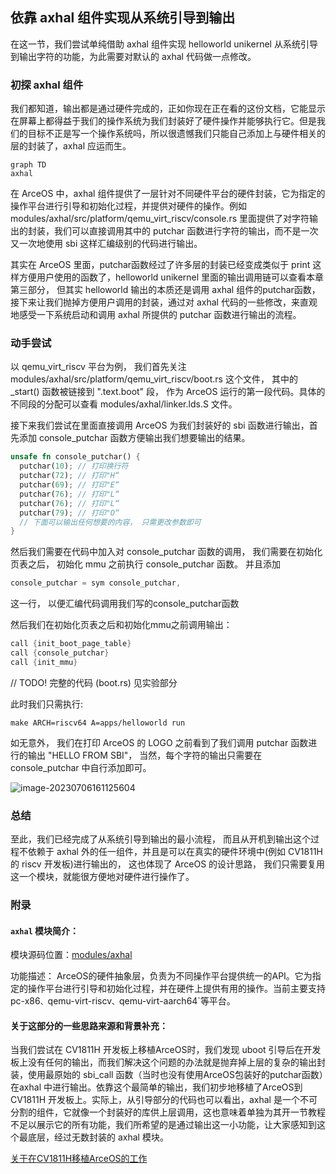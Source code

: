 ## 依靠 axhal 组件实现从系统引导到输出

在这一节，我们尝试单纯借助 axhal 组件实现 helloworld unikernel 从系统引导到输出字符的功能，为此需要对默认的 axhal 代码做一点修改。

### 初探 axhal 组件

我们都知道，输出都是通过硬件完成的，正如你现在正在看的这份文档，它能显示在屏幕上都得益于我们的操作系统为我们封装好了硬件操作并能够执行它。但是我们的目标不正是写一个操作系统吗，所以很遗憾我们只能自己添加上与硬件相关的层的封装了，axhal 应运而生。

```mermaid
graph TD
axhal
```

在 ArceOS 中，axhal 组件提供了一层针对不同硬件平台的硬件封装，它为指定的操作平台进行引导和初始化过程，并提供对硬件的操作。例如 modules/axhal/src/platform/qemu_virt_riscv/console.rs 里面提供了对字符输出的封装，我们可以直接调用其中的 putchar 函数进行字符的输出，而不是一次又一次地使用 sbi 这样汇编级别的代码进行输出。

其实在 ArceOS 里面，putchar函数经过了许多层的封装已经变成类似于 print 这样方便用户使用的函数了，helloworld unikernel 里面的输出调用链可以查看本章第三部分， 但其实 helloworld 输出的本质还是调用 axhal 组件的putchar函数，接下来让我们抛掉方便用户调用的封装，通过对 axhal 代码的一些修改，来直观地感受一下系统启动和调用 axhal 所提供的 putchar 函数进行输出的流程。

### 动手尝试

以 qemu_virt_riscv 平台为例， 我们首先关注 modules/axhal/src/platform/qemu_virt_riscv/boot.rs 这个文件， 其中的 _start() 函数被链接到 ".text.boot" 段， 作为 ArceOS 运行的第一段代码。具体的不同段的分配可以查看 modules/axhal/linker.lds.S 文件。

接下来我们尝试在里面直接调用 ArceOS 为我们封装好的 sbi 函数进行输出，首先添加 console_putchar 函数方便输出我们想要输出的结果。

```rust
unsafe fn console_putchar() {
  putchar(10); // 打印换行符
  putchar(72); // 打印"H“
  putchar(69); // 打印"E“
  putchar(76); // 打印"L“
  putchar(76); // 打印"L“
  putchar(79); // 打印"O“
  // 下面可以输出任何想要的内容， 只需更改参数即可
}
```

然后我们需要在代码中加入对 console_putchar 函数的调用， 我们需要在初始化页表之后， 初始化 mmu 之前执行 console_putchar 函数。 并且添加

```rust
console_putchar = sym console_putchar,
```

这一行， 以便汇编代码调用我们写的console_putchar函数

然后我们在初始化页表之后和初始化mmu之前调用输出：

```rust
call {init_boot_page_table}
call {console_putchar}
call {init_mmu}
```

//  TODO!  完整的代码 (boot.rs) 见实验部分

此时我们只需执行: 

```shell
make ARCH=riscv64 A=apps/helloworld run
```

 如无意外， 我们在打印 ArceOS 的 LOGO 之前看到了我们调用 putchar 函数进行的输出 "HELLO FROM SBI"， 当然，每个字符的输出只需要在 console_putchar 中自行添加即可。 

![image-20230706161125604](https://s2.loli.net/2023/07/06/OKws6HjEV478J5D.png)

### 总结

至此，我们已经完成了从系统引导到输出的最小流程， 而且从开机到输出这个过程不依赖于 axhal 外的任一组件，并且是可以在真实的硬件环境中(例如 CV1811H 的 riscv 开发板)进行输出的， 这也体现了 ArceOS 的设计思路， 我们只需要复用这一个模块，就能很方便地对硬件进行操作了。 

### 附录

#### ```axhal``` 模块简介：

模块源码位置：[modules/axhal]( https://github.com/rcore-os/arceos/tree/main/modules/axhal)

功能描述： ArceOS的硬件抽象层，负责为不同操作平台提供统一的API。它为指定的操作平台进行引导和初始化过程，并在硬件上提供有用的操作。当前主要支持pc-x86`、`qemu-virt-riscv`、`qemu-virt-aarch64`等平台。

#### 关于这部分的一些思路来源和背景补充：

当我们尝试在 CV1811H 开发板上移植ArceOS时，我们发现 uboot 引导后在开发板上没有任何的输出，而我们解决这个问题的办法就是抛弃掉上层的复杂的输出封装，使用最原始的 sbi_call 函数（当时也没有使用ArceOS包装好的putchar函数）在axhal 中进行输出。依靠这个最简单的输出，我们初步地移植了ArceOS到 CV1811H 开发板上。实际上，从引导部分的代码也可以看出，axhal 是一个不可分割的组件，它就像一个封装好的库供上层调用，这也意味着单独为其开一节教程不足以展示它的所有功能，我们所希望的是通过输出这一小功能，让大家感知到这个最底层，经过无数封装的 axhal 模块。

[关于在CV1811H移植ArceOS的工作](https://github.com/orgs/rcore-os/discussions/24)

